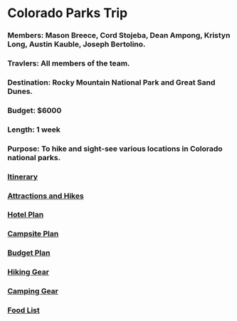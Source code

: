 # Colorado Parks Trip

### Members: Mason Breece, Cord Stojeba, Dean Ampong, Kristyn Long, Austin Kauble, Joseph Bertolino.

### Travlers: All members of the team.

### Destination: Rocky Mountain National Park and Great Sand Dunes.

### Budget: $6000

### Length: 1 week

### Purpose: To hike and sight-see various locations in Colorado national parks.


### [Itinerary](Itinerary.md)

### [Attractions and Hikes](Attractions.md)

### [Hotel Plan](Hotel.md)

### [Campsite Plan](Campsite.md)

### [Budget Plan](Budget.md)

### [Hiking Gear](HikingGear.md)

### [Camping Gear](CampingGear.md)

### [Food List](FoodList.md)
